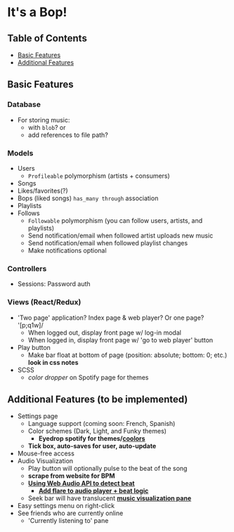# **It's a Bop!**

## Table of Contents
- [Basic Features](#basic-features)
- [Additional Features](#additional-features)

<a name="basic-features"></a>
## Basic Features

### Database
- For storing music:
  - with `blob`? or
  - add references to file path?

### Models
- Users
  - `Profileable` polymorphism (artists + consumers)
- Songs
- Likes/favorites(?)
- Bops (liked songs) `has_many through` association
- Playlists
- Follows
  - `Followable` polymorphism (you can follow users, artists, and playlists)
  - Send notification/email when followed artist uploads new music
  - Send notification/email when followed playlist changes
  - Make notifications optional

### Controllers
- Sessions: Password auth

### Views (React/Redux)
- 'Two page' application? Index page & web player? Or one page?
\'[p;q1w]/
  - When logged out, display front page w/ log-in modal
  - When logged in, display front page w/ 'go to web player' button
- Play button
  - Make bar float at bottom of page (position: absolute; bottom: 0; etc.) **look in css notes**
- SCSS
  - *color dropper* on Spotify page for themes



<a name="additional-features"></a>
## Additional Features (to be implemented)
- Settings page
  - Language support (coming soon: French, Spanish)
  - Color schemes (Dark, Light, and Funky themes)
    - **Eyedrop spotify for themes/[coolors](https://coolors.co/)**
  - **Tick box, auto-saves for user, auto-update**
- Mouse-free access
- Audio Visualization
  - Play button will optionally pulse to the beat of the song
  - **scrape from website for BPM**
  - **[Using Web Audio API to detect beat](http://joesul.li/van/beat-detection-using-web-audio/)**
    - **[Add flare to audio player + beat logic](https://www.youtube.com/watch?v=ZTBekkqA2rM)**
  - Seek bar will have translucent **[music visualization pane](https://www.youtube.com/watch?v=PjaiWsNRHxE)**
- Easy settings menu on right-click
- See friends who are currently online
  - 'Currently listening to' pane
